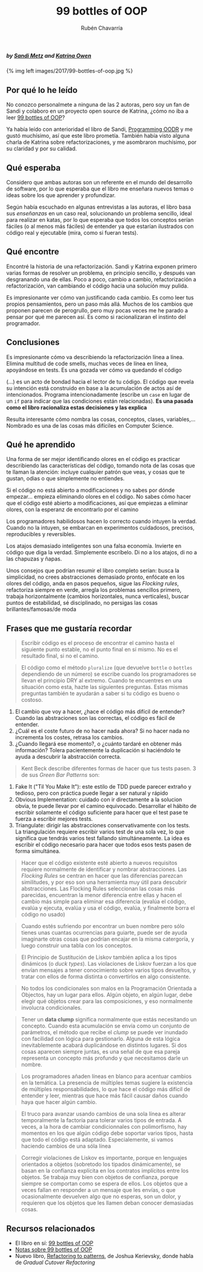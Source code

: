 ﻿---
layout: post
title: "99 bottles of OOP"
date: 
author: Rubén Chavarría
comments: true
categories: 
- personal
- book reviews
published: true
footer: false
sidebar: true
---

##### by [Sandi Metz](https://www.sandimetz.com/) and [Katrina Owen](http://www.kytrinyx.com/)

{% img left images/2017/99-bottles-of-oop.jpg %}

## Por qué lo he leído

No conozco personalmete a ninguna de las 2 autoras, pero soy un fan de Sandi y
colaboro en un proyecto open source de Katrina, ¿cómo no iba a leer
[99 bottles of OOP]?

Ya había leído con anterioridad el libro de Sandi, [Programming OODR] y me
gustó muchísimo, así que este libro prometía. También había visto alguna charla
de Katrina sobre refactorizaciones, y me asombraron muchísimo, por su claridad
y por su calidad.

<!-- more -->

## Qué esperaba

Considero que ambas autoras son un referente en el mundo del desarrollo de
software, por lo que esperaba que el libro me enseñara nuevos temas o ideas
sobre los que aprender y profundizar.

Según había escuchado en algunas entrevistas a las autoras, el libro basa sus
*enseñanzas* en un caso real, solucionando un problema sencillo, ideal para
realizar en katas, por lo que esperaba que todos los conceptos serían fáciles
(o al menos más fáciles) de entender ya que estarían ilustrados con código real
y ejecutable (mira, como si fueran tests).

## Qué encontre

Encontré la historia de una refactorización. Sandi y Katrina exponen primero
varias formas de resolver un problema, en principio sencillo, y después van
desgranando una de ellas. Poco a poco, cambio a cambio, refactorización a
refactorización, van cambiando el código hacia una solución muy pulida.

Es impresionante ver cómo van justificando cada cambio. Es como leer tus
propios pensamientos, pero un paso más allá. Muchos de los cambios que proponen
parecen de perogrullo, pero muy pocas veces me he parado a pensar por qué me
parecen así. Es como si racionalizaran el instinto del programador.

## Conclusiones

Es impresionante cómo va describiendo la refactorización línea a línea. Elimina
multitud de code smells, muchas veces de línea en línea, apoyándose en tests.
Es una gozada ver cómo va quedando el código

(...) es un acto de bondad hacia el lector de tu código. El código que revela
su intención está construido en base a la acumulación de actos así de
intencionados. Programa intencionadamente (escribe un `case` en lugar de un
`if` para indicar que las condiciones están relacionadas). **Es una pasada como
el libro racionaliza estas decisiones y las explica**

Resulta interesante cómo nombra las cosas, conceptos, clases, variables,...
Nombrado es una de las cosas más difíciles en Computer Science.

## Qué he aprendido

Una forma de ser mejor identificando olores en el código es practicar
describiendo las características del código, tomando nota de las cosas que te
llaman la atención: incluye cualquier patrón que veas, y cosas que te gustan,
odias o que simplemente no entiendes.

Si el código no está abierto a modificaciones y no sabes por dónde empezar...
empieza eliminando olores en el código. No sabes cómo hacer que el código esté
abierto a modificaciones, así que empiezas a eliminar olores, con la esperanz
de encontrarlo por el camino

Los programadores habilidosos hacen lo correcto cuando intuyen la verdad.
Cuando no la intuyen, se embarcan en experimentos cuidadosos, precisos,
reproducibles y reversibles.

Los atajos demasiado inteligentes son una falsa economía. Invierte en código
que diga la verdad. Simplemente escríbelo. Di no a los atajos, di no a las
chapuzas y ñapas.

Unos consejos que podrían resumir el libro completo serían: busca la
simplicidad, no crees abstracciones demasiado pronto, enfócate en los olores
del código, anda en pasos pequeños, sigue las *Flocking rules*, refactoriza
siempre en verde, arregla los problemas sencillos primero, trabaja
horizontalmente (cambios horizontales, nunca verticales), buscar puntos de
estabilidad, sé disciplinado, no persigas las cosas brillantes/famosas/de moda

## Frases que me gustaría recordar

> Escribir código es el proceso de encontrar el camino hasta el siguiente punto
estable, no el punto final en sí mismo. No es el resultado final, si no el
camino.

<!-- more -->

> El código como el método `pluralize` (que devuelve `bottle` o `bottles`
dependiendo de un número) se escribe cuando los programadores se llevan el
principio DRY al extremo. Cuando te encuentres en una situación como esta,
hazte las siguientes preguntas. Estas mismas preguntas también te ayudarán a
saber si tu código es bueno o costoso.

1. El cambio que voy a hacer, ¿hace el código más difícil de entender? Cuando
   las abstraciones son las correctas, el código es fácil de entender.
2. ¿Cuál es el coste futuro de no hacer nada ahora? Si no hacer nada no
   incrementa los costes, retrasa los cambios.
3. ¿Cuando llegará ese momento?, o ¿cuánto tardaré en obtener más información?
   Tolera pacientemente la duplicación si haciéndolo te ayuda a descubrir la
abstracción correcta.

<!-- more -->

> Kent Beck describe diferentes formas de hacer que tus tests pasen. 3 de sus
*Green Bar Patterns* son:

1. Fake It ("Til You Make It"): este estilo de TDD puede parecer extraño y
   tedioso, pero con práctica puede llegar a ser natural y rápido
2. Obvious Implementation: cuidado con ir directamente a la solucion obvia, te
   puede llevar por el camino equivocado. Desarrollar el hábito de escribir
solamente el código suficiente para hacer que el test pase te fuerza a escribir
mejores tests.
3. Triangulate: dirigir las abstracciones conservativamente con los tests. La
   triangulación requiere escribir varios test de una sola vez, lo que
significa que tendrás varios test fallando simultáneamente. La idea es escribir
el código necesario para hacer que todos esos tests pasen de forma simultánea.

<!-- more -->

> Hacer que el código existente esté abierto a nuevos requisitos requiere
normalmente de identificar y nombrar abstracciones. Las *Flocking Rules* se
centran en hacer que las diferencias parezcan similitudes, y por eso son una
herramienta muy útil para descubrir abstracciones. Las Flocking Rules
seleccionan las cosas más parecidas, encuentran la menor diferencia entre ellas
y hacen el cambio más simple para eliminar esa diferencia (evalúa el código,
evalúa y ejecuta, evalúa y usa el código, evalúa, y finalmente borra el código
no usado)

<!-- more -->

> Cuando estés sufriendo por encontrar un buen nombre pero sólo tienes unas
cuantas ocurrencias para guiarte, puede ser de ayuda imaginarte otras cosas que
podrían encajar en la misma catergoría, y luego construir una tabla con los
conceptos.

<!-- more -->

> El Principio de Sustitución de Liskov también aplica a los tipos dinámicos (o
*duck types*). Las violaciones de Liskov fuerzan a los que envían mensajes a
tener conocimiento sobre varios tipos devueltos, y tratar con ellos de forma
distinta o convertirlos en algo consistente.

<!-- more -->

> No todos los condicionales son malos en la Programación Orientada a Objectos,
hay un lugar para ellos. Algún objeto, en algún lugar, debe elegir qué objetos
crear para las composiciones, y eso normalmente involucra condicionales.

<!-- more -->

> Tener un **data clump** significa normalmente que estás necesitando un
concepto. Cuando esta acumulación se envía como un conjunto de parámetros, el
método que recibe el *clump* se puede ver inundado con facilidad con lógica
para gestionarlo. Alguna de esta lógica inevitablemente acabará duplicándose en
distintos lugares. Si dos cosas aparecen siempre juntas, es una señal de que
esa pareja representa un concepto más profundo y que necesitamos darle un
nombre.

<!-- more -->

> Los programadores añaden líneas en blanco para acentuar cambios en la temática.
La presencia de múltiples temas sugiere la existencia de múltiples
responsabilidades, lo que hace el código más difícil de entender y leer,
mientras que hace más fácil causar daños cuando haya que hacer algún cambio.

<!-- more -->

> El truco para avanzar usando cambios de una sola línea es alterar temporalmente
la factoría para tolerar varios tipos de entrada. A veces, a la hora de cambiar
condicionnales con polimorfismo, hay momentos en los que algún código debe
soportar varios tipos, hasta que todo el código está adaptado. Especialemente,
si vamos haciendo cambios de una sóla línea

<!-- more -->

> Corregir violaciones de Liskov es importante, porque en lenguajes orientados a
objetos (sobretodo los tipados dinámicamente), se basan en la confianza
explícita en los contratos implícitos entre los objetos. Se trabaja muy bien
con objetos de confianza, porque siempre se comportan como se espera de ellos.
Los objetos que a veces fallan en responder a un mensaje que les envías, o que
ocasionalmente devuelven algo que no esperas, son un dolor, y requieren que los
objetos que les llamen deban conocer demasiadas cosas.

## Recursos relacionados

- El libro en sí: [99 bottles of OOP]
- [Notas sobre 99 bottles of OOP]
- Nuevo libro, [Refactoring to patterns], de Joshua Kerievsky, donde habla de
  *Gradual Cutover Refactoring*

[Notas sobre 99 bottles of OOP]: foo-bar-foo-bar
[Refactoring to patterns]: foo/bar/bar/foo.html
[99 bottles of OOP]: https://www.sandimetz.com/99bottles
[Programming OODR]: http://www.poodr.com/

